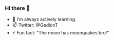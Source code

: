 ### Hi there 👋

- 🌱 I’m always actively learning. 
- 📫 Twitter: @GedionT
- ⚡ Fun fact: "The moon has moonquakes bro!"

